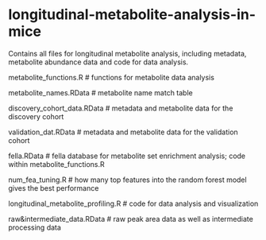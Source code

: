 # longitudinal-metabolite-analysis-in-mice

Contains all files for longitudinal metabolite analysis, including metadata, metabolite abundance data and code for data analysis.  

metabolite_functions.R # functions for metabolite data analysis

metabolite_names.RData # metabolite name match table

discovery_cohort_data.RData # metadata and metabolite data for the discovery cohort

validation_dat.RData # metadata and metabolite data for the validation cohort

fella.RData # fella database for metabolite set enrichment analysis; code within metabolite_functions.R

num_fea_tuning.R # how many top features into the random forest model gives the best performance

longitudinal_metabolite_profiling.R # code for data analysis and visualization

raw&intermediate_data.RData # raw peak area data as well as intermediate processing data

